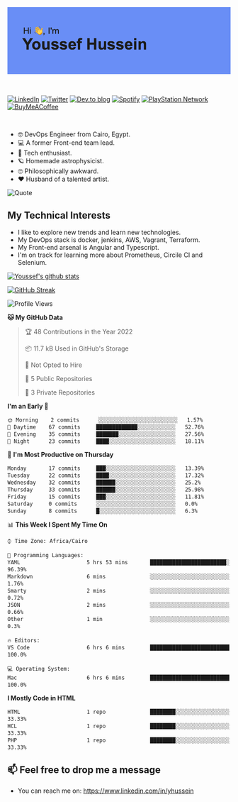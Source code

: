 [![Youssef's GitHub Banner](./assets/youssef-hussein.png)](https://github.com/yorki404)

</br>

[![LinkedIn](https://img.shields.io/badge/linkedin-%230077B5.svg?style=for-the-badge&logo=linkedin&logoColor=white)](https://www.linkedin.com/in/yhussein/)
[![Twitter](https://img.shields.io/badge/yorki404-%231DA1F2.svg?style=for-the-badge&logo=Twitter&logoColor=white)](https://twitter.com/yorki404)
[![Dev.to blog](https://img.shields.io/badge/dev.to-0A0A0A?style=for-the-badge&logo=dev.to&logoColor=white)](https://dev.to/yorki404)
[![Spotify](https://img.shields.io/badge/Spotify-1ED760?style=for-the-badge&logo=spotify&logoColor=white)](https://open.spotify.com/user/yorki404)
[![PlayStation Network](https://img.shields.io/badge/PSN-%230070D1.svg?style=for-the-badge&logo=Playstation&logoColor=white)](https://psnprofiles.com/yorki404)
[![BuyMeACoffee](https://img.shields.io/badge/Buy%20Me%20a%20Coffee-ffdd00?style=for-the-badge&logo=buy-me-a-coffee&logoColor=black)](https://www.buymeacoffee.com/Yorki404)

</br>

- :nerd_face: DevOps Engineer from Cairo, Egypt.
- :computer: A former Front-end team lead.
- :satellite: Tech enthusiast.
- :ringed_planet: Homemade astrophysicist.
- :roll_eyes: Philosophically awkward.
- :heart: Husband of a talented artist.

![Quote](https://github-readme-quotes.herokuapp.com/quote?theme=dark)

## My Technical Interests

- I like to explore new trends and learn new technologies.
- My DevOps stack is docker, jenkins, AWS, Vagrant, Terraform.
- My Front-end arsenal is Angular and Typescript.
- I'm on track for learning more about Prometheus, Circile CI and Selenium.


[![Youssef's github stats](https://github-readme-stats.vercel.app/api?username=yorki404&theme=dark&show_icons=true)](https://github.com/yorki404)

[![GitHub Streak](https://github-readme-streak-stats.herokuapp.com/?user=yorki404&theme=dark)](https://git.io/streak-stats)

<!--START_SECTION:waka-->
![Profile Views](http://img.shields.io/badge/Profile%20Views-17-blue)

**🐱 My GitHub Data** 

> 🏆 48 Contributions in the Year 2022
 > 
> 📦 11.7 kB Used in GitHub's Storage 
 > 
> 🚫 Not Opted to Hire
 > 
> 📜 5 Public Repositories 
 > 
> 🔑 3 Private Repositories  
 > 
**I'm an Early 🐤** 

```text
🌞 Morning    2 commits      ░░░░░░░░░░░░░░░░░░░░░░░░░   1.57% 
🌆 Daytime    67 commits     █████████████░░░░░░░░░░░░   52.76% 
🌃 Evening    35 commits     ███████░░░░░░░░░░░░░░░░░░   27.56% 
🌙 Night      23 commits     ████░░░░░░░░░░░░░░░░░░░░░   18.11%

```
📅 **I'm Most Productive on Thursday** 

```text
Monday       17 commits     ███░░░░░░░░░░░░░░░░░░░░░░   13.39% 
Tuesday      22 commits     ████░░░░░░░░░░░░░░░░░░░░░   17.32% 
Wednesday    32 commits     ██████░░░░░░░░░░░░░░░░░░░   25.2% 
Thursday     33 commits     ██████░░░░░░░░░░░░░░░░░░░   25.98% 
Friday       15 commits     ███░░░░░░░░░░░░░░░░░░░░░░   11.81% 
Saturday     0 commits      ░░░░░░░░░░░░░░░░░░░░░░░░░   0.0% 
Sunday       8 commits      █░░░░░░░░░░░░░░░░░░░░░░░░   6.3%

```


📊 **This Week I Spent My Time On** 

```text
⌚︎ Time Zone: Africa/Cairo

💬 Programming Languages: 
YAML                     5 hrs 53 mins       ████████████████████████░   96.39% 
Markdown                 6 mins              ░░░░░░░░░░░░░░░░░░░░░░░░░   1.76% 
Smarty                   2 mins              ░░░░░░░░░░░░░░░░░░░░░░░░░   0.72% 
JSON                     2 mins              ░░░░░░░░░░░░░░░░░░░░░░░░░   0.66% 
Other                    1 min               ░░░░░░░░░░░░░░░░░░░░░░░░░   0.3%

🔥 Editors: 
VS Code                  6 hrs 6 mins        █████████████████████████   100.0%

💻 Operating System: 
Mac                      6 hrs 6 mins        █████████████████████████   100.0%

```

**I Mostly Code in HTML** 

```text
HTML                     1 repo              ████████░░░░░░░░░░░░░░░░░   33.33% 
HCL                      1 repo              ████████░░░░░░░░░░░░░░░░░   33.33% 
PHP                      1 repo              ████████░░░░░░░░░░░░░░░░░   33.33%

```



<!--END_SECTION:waka-->

## 📫 Feel free to drop me a message
- You can reach me on: https://www.linkedin.com/in/yhussein
